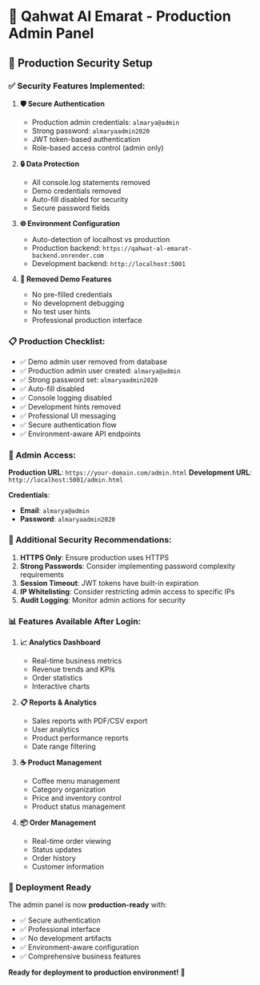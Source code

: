 # 🚀 Qahwat Al Emarat - Production Admin Panel

## 🔐 Production Security Setup

### ✅ Security Features Implemented:

1. **🛡️ Secure Authentication**
   - Production admin credentials: `almarya@admin`
   - Strong password: `almaryaadmin2020`
   - JWT token-based authentication
   - Role-based access control (admin only)

2. **🔒 Data Protection**
   - All console.log statements removed
   - Demo credentials removed
   - Auto-fill disabled for security
   - Secure password fields

3. **🌐 Environment Configuration**
   - Auto-detection of localhost vs production
   - Production backend: `https://qahwat-al-emarat-backend.onrender.com`
   - Development backend: `http://localhost:5001`

4. **🚫 Removed Demo Features**
   - No pre-filled credentials
   - No development debugging
   - No test user hints
   - Professional production interface

### 📋 Production Checklist:

- ✅ Demo admin user removed from database
- ✅ Production admin user created: `almarya@admin`
- ✅ Strong password set: `almaryaadmin2020`
- ✅ Auto-fill disabled
- ✅ Console logging disabled
- ✅ Development hints removed
- ✅ Professional UI messaging
- ✅ Secure authentication flow
- ✅ Environment-aware API endpoints

### 🎯 Admin Access:

**Production URL**: `https://your-domain.com/admin.html`
**Development URL**: `http://localhost:5001/admin.html`

**Credentials**:
- **Email**: `almarya@admin`
- **Password**: `almaryaadmin2020`

### 🔧 Additional Security Recommendations:

1. **HTTPS Only**: Ensure production uses HTTPS
2. **Strong Passwords**: Consider implementing password complexity requirements
3. **Session Timeout**: JWT tokens have built-in expiration
4. **IP Whitelisting**: Consider restricting admin access to specific IPs
5. **Audit Logging**: Monitor admin actions for security

### 📊 Features Available After Login:

1. **📈 Analytics Dashboard**
   - Real-time business metrics
   - Revenue trends and KPIs
   - Order statistics
   - Interactive charts

2. **📋 Reports & Analytics**
   - Sales reports with PDF/CSV export
   - User analytics
   - Product performance reports
   - Date range filtering

3. **☕ Product Management**
   - Coffee menu management
   - Category organization
   - Price and inventory control
   - Product status management

4. **📦 Order Management**
   - Real-time order viewing
   - Status updates
   - Order history
   - Customer information

### 🚀 Deployment Ready

The admin panel is now **production-ready** with:
- ✅ Secure authentication
- ✅ Professional interface
- ✅ No development artifacts
- ✅ Environment-aware configuration
- ✅ Comprehensive business features

**Ready for deployment to production environment!** 🎉
